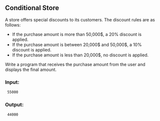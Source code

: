## Conditional Store

A store offers special discounts to its customers. The discount rules are as follows:

- If the purchase amount is more than 50,000$, a 20% discount is applied.
- If the purchase amount is between 20,000$ and 50,000$, a 10% discount is applied.
- If the purchase amount is less than 20,000$, no discount is applied.

Write a program that receives the purchase amount from the user and displays the final amount.

### Input:
```sh
 55000
```

### Output:
```sh
 44000
```


